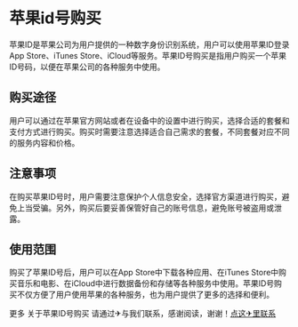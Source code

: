 # 苹果id号购买

苹果ID是苹果公司为用户提供的一种数字身份识别系统，用户可以使用苹果ID登录App Store、iTunes Store、iCloud等服务。苹果ID号购买是指用户购买一个苹果ID号码，以便在苹果公司的各种服务中使用。

## 购买途径

用户可以通过在苹果官方网站或者在设备中的设置中进行购买，选择合适的套餐和支付方式进行购买。购买时需要注意选择适合自己需求的套餐，不同套餐对应不同的服务内容和价格。

## 注意事项

在购买苹果ID号时，用户需要注意保护个人信息安全，选择官方渠道进行购买，避免上当受骗。另外，购买后要妥善保管好自己的账号信息，避免账号被盗用或泄露。

## 使用范围

购买了苹果ID号后，用户可以在App Store中下载各种应用、在iTunes Store中购买音乐和电影、在iCloud中进行数据备份和存储等各种服务中使用。苹果ID号购买不仅方便了用户使用苹果的各种服务，也为用户提供了更多的选择和便利。

更多 关于苹果ID号购买 请通过✈与我们联系，感谢阅读，谢谢！[点这✈里联系](https://a.k02.cc)